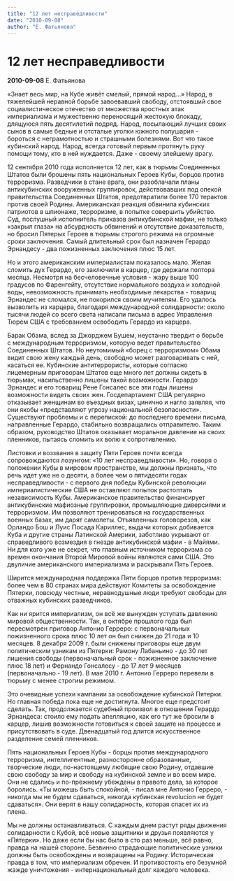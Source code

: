 ```yaml
---
title: "12 лет несправедливости"
date: "2010-09-08"
author: "Е. Фатьянова"
---
```


# 12 лет несправедливости

**2010-09-08** Е. Фатьянова

«Знает весь мир, на Кубе живёт смелый, прямой народ...» Народ, в тяжелейшей неравной борьбе завоевавший свободу, отстоявший свое социалистическое отечество от множества яростных атак империализма и мужественно переносящий жестокую блокаду, длящуюся пять десятилетий подряд. Народ, посылающий лучших своих сынов в самые бедные и отсталые уголки южного полушария - бороться с неграмотностью и страшными болезнями. Вот что такое кубинский народ. Народ, всегда готовый первым протянуть руку помощи тому, кто в ней нуждается. Даже - своему злейшему врагу.

12 сентября 2010 года исполняется 12 лет, как в тюрьмы Соединенных Штатов были брошены пять национальных Героев Кубы, борцов против терроризма. Разведчики в стане врага, они разоблачали планы антикубинских вооруженных группировок, действовавших под опекой правительства Соединенных Штатов, предотвратили более 170 терактов против своей Родины. Американская реакция обвинила кубинских патриотов в шпионаже, терроризме, в попытке совершить убийство. Суд, послушный исполнитель приказов антикубинской мафии, не только «закрыл глаза» на абсурдность обвинений и отсутствие доказательств, но бросил Пятерых Героев в тюрьмы строгого режима на огромные сроки заключения. Самый длительный срок был назначен Герардо Эрнандесу - два пожизненных заключения плюс 15 лет.

Но и этого американским империалистам показалось мало. Желая сломить дух Герардо, его заключили в карцер, где держали полтора месяца. Несмотря на бесчеловечные условия - жару выше 100 градусов по Фаренгейту, отсутствие нормального воздуха и холодной воды, невозможность принимать необходимые лекарства - товарищ Эрнандес не сломался, не покорился своим мучителям. Его удалось вызволить из карцера, благодаря международной солидарности: около тысячи людей со всего света написали письма в адрес Управления Тюрем США с требованием освободить Герардо из карцера.

Барак Обама, вслед за Джорджем Бушем, неустанно твердит о борьбе с международным терроризмом, которую ведет правительство Соединенных Штатов. Но неутомимый «борец с терроризмом» Обама видит свою жену каждый день, свободно может разговаривать с ней, касаться ее. Кубинские антитеррористы, которые согласно лицемерным приговорам Штатов еще много лет должны сидеть в тюрьмах, насильственно лишены такой возможности. Герардо Эрнандес и его товарищ Рене Гонсалес все эти годы лишены возможности видеть своих жен. Госдепартамент США регулярно отказывает женщинам во въездных визах, цинично и нагло заявляя, что они якобы «представляют угрозу национальной безопасности». Существуют проблемы и с перепиской: до последнего времени письма, направленные Герардо, стабильно возвращались отправителю. Таким образом, руководство Штатов оказывает моральное давление на своих пленников, пытаясь сломить их волю к сопротивлению.

Листовки и воззвания в защиту Пяти Героев почти всегда сопровождаются лозунгом: «10 лет несправедливости». Но, говоря о положении Кубы в мировом пространстве, мы должны признать, что речь идет уже не о десяти, а более чем о пятидесяти годах несправедливости - с первого дня победы Кубинской революции империалистические США не оставляют попыток растоптать независимость Кубы. Американское правительство финансирует антикубинские мафиозные группировки, промышляющие диверсиями и терроризмом. Им позволяют тренироваться на государственных военных базах, им дарят самолеты. Отъявленных головорезов, как Орландо Бош и Луис Посада Кариллес, выдачи которых добивается Куба и другие страны Латинской Америки, заботливо укрывают от справедливого возмездия в гнезде антикубинской мафии - в Майями. Ни для кого уже не секрет, что главным источником терроризма со времен окончания Второй Мировой войны являются сами США. Это двуличие американского империализма и раскрывали Пять Героев.

Ширится международная поддержка Пяти борцов против терроризма: более чем в 80 странах мира действуют Комитеты за освобождение Пятерки, повсюду честные, неравнодушные люди требуют свободы для отважных кубинских разведчиков.

Как ни ярится империализм, он всё же вынужден уступать давлению мировой общественности. Так, в октябре прошлого года был пересмотрен приговор Антонио Герреро: с первоначальных пожизненного срока плюс 10 лет он был снижен до 21 года и 10 месяцев. 8 декабря 2009 г. были снижены приговоры еще двум политическим узникам из Пятерки: Рамону Лабаньино - до 30 лет лишения свободы (первоначальный срок - пожизненное заключение плюс 18 лет) и Фернандо Гонсалесу - до 17 лет 9 месяцев (первоначально - 19 лет). В мае 2010  г. Антонио Герреро перевели в тюрьму с менее строгим режимом.

Это очевидные успехи кампании за освобождение кубинской Пятерки. Но главная победа пока еще не достигнута. Многое еще предстоит сделать. Так, продолжается судебный произвол в отношении Герардо Эрнандеса: стоило ему подать апелляцию, как его тут же бросили в карцер, лишив возможности готовиться к своей защите на процессе и присутствовать в суде. Двенадцатый год длится искусственное разделение семей пленников.

Пять национальных Героев Кубы - борцы против международного терроризма, интеллигентные, разносторонне образованные, творческие люди, по-настоящему любящие свою Родину, отдавшие свою свободу за мир и свободу на кубинской земле и во всем мире. Они не сдались и по-прежнему убеждены в правоте дела, за которое боролись. «Ты можешь быть спокойной, - писал мне Антонио Герреро, - никогда мы не будем сдаваться, никогда кубинская revolucion не будет сдаваться». Они верят в нашу солидарность, которая спасет их из плена.

Мы не должны останавливаться. С каждым днем растут ряды движения солидарности с Кубой, всё новые защитники и друзья появляются у «Пятерки». Но даже если бы нас было в сто раз меньше, всё равно, правда на нашей стороне. Безвинно страдающие политические узники должны быть освобождены и возвращены на Родину. Историческая правда в том, что империализм обречен. И противостоять его безумной жажде уничтожения - интернациональный долг каждого человека.